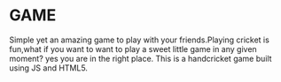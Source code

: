 # GAME
Simple yet an amazing game to play with your friends.Playing cricket is fun,what if you want to want to play a sweet little game in any given moment?
yes you are in the right place.
This is a handcricket game built using JS and HTML5.
